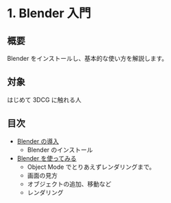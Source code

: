 # 1. Blender 入門

## 概要

Blender をインストールし、基本的な使い方を解説します。



## 対象

はじめて 3DCG に触れる人

## 目次

- [Blender の導入](./install.md)
  - Blender のインストール
- [Blender を使ってみる](./start_blender.md)
  - Object Mode でとりあえずレンダリングまで。
  - 画面の見方
  - オブジェクトの追加、移動など
  - レンダリング
<!-- - [ランプのモデリング](./lamp.md)
  - Edit Mode でモデリング
  - メッシュの変形など -->
